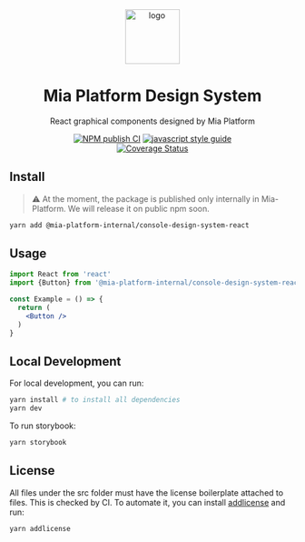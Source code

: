 <div align="center">

<a href=https://www.mia-platform.eu/>
<img alt="logo" src="https://github.com/mia-platform/design-system/assets/9254840/cd4ae258-3b90-451d-be5f-d7665a4c2be9" height="96">
</a>

# Mia Platform Design System

React graphical components designed by Mia Platform

[![NPM publish CI][action-status-svg]][github-action]
[![javascript style guide][standard-mia-svg]][standard-mia]  
[![Coverage Status][coverall-svg]][coverall-io]
  
</div>

## Install

> :warning: At the moment, the package is published only internally in Mia-Platform. We will release it on public npm soon.

```bash
yarn add @mia-platform-internal/console-design-system-react
```

## Usage

```jsx
import React from 'react'
import {Button} from '@mia-platform-internal/console-design-system-react'

const Example = () => {
  return (
    <Button />
  )
}
```

## Local Development

For local development, you can run:

```bash
yarn install # to install all dependencies
yarn dev
```

To run storybook:

```bash
yarn storybook
```

## License

All files under the src folder must have the license boilerplate attached to files. This is checked by CI.
To automate it, you can install [addlicense](https://github.com/google/addlicense) and run:

```sh
yarn addlicense
```

<!-- Links -->

[action-status-svg]: https://github.com/mia-platform/design-system/actions/workflows/npm-publish.yml/badge.svg
[github-action]: https://github.com/mia-platform/design-system/actions/workflows/npm-publish.yml
[standard-mia-svg]: https://img.shields.io/badge/code_style-standard--mia-orange.svg
[standard-mia]: https://github.com/mia-platform/eslint-config-mia
[coverall-svg]: https://coveralls.io/repos/github/mia-platform/design-system/badge.svg
[coverall-io]: https://coveralls.io/github/mia-platform/design-system

